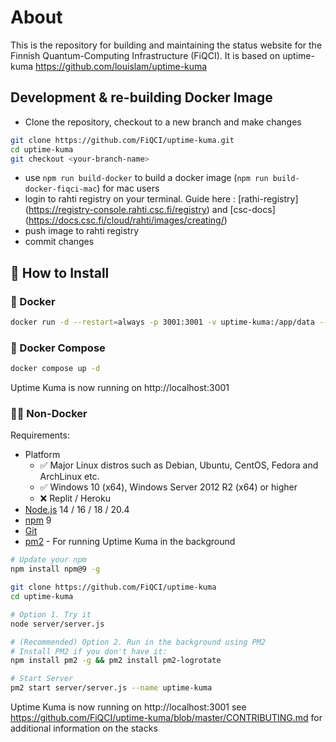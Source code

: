 # About

This is the repository for building and maintaining the status website for the Finnish Quantum-Computing Infrastructure (FiQCI). It is based on uptime-kuma https://github.com/louislam/uptime-kuma

## Development & re-building Docker Image
* Clone the repository, checkout to a new branch and make changes

```bash
git clone https://github.com/FiQCI/uptime-kuma.git
cd uptime-kuma
git checkout <your-branch-name>
```
* use `npm run build-docker` to build a docker image (`npm run build-docker-fiqci-mac`) for mac users
* login to rahti registry on your terminal. Guide here : [rathi-registry] (https://registry-console.rahti.csc.fi/registry) and [csc-docs] (https://docs.csc.fi/cloud/rahti/images/creating/)
* push image to rahti registry
* commit changes

## 🔧 How to Install

### 🐳 Docker

```bash
docker run -d --restart=always -p 3001:3001 -v uptime-kuma:/app/data --name uptime-kuma docker-registry.rahti.csc.fi/fiqci-workspace/uptime-kuma:v1.0
```

### 🐳 Docker Compose

```bash
docker compose up -d
```

Uptime Kuma is now running on http://localhost:3001

### 💪🏻 Non-Docker

Requirements:

- Platform
  - ✅ Major Linux distros such as Debian, Ubuntu, CentOS, Fedora and ArchLinux etc.
  - ✅ Windows 10 (x64), Windows Server 2012 R2 (x64) or higher
  - ❌ Replit / Heroku
- [Node.js](https://nodejs.org/en/download/) 14 / 16 / 18 / 20.4
- [npm](https://docs.npmjs.com/cli/) 9
- [Git](https://git-scm.com/downloads)
- [pm2](https://pm2.keymetrics.io/) - For running Uptime Kuma in the background

```bash
# Update your npm
npm install npm@9 -g

git clone https://github.com/FiQCI/uptime-kuma
cd uptime-kuma

# Option 1. Try it
node server/server.js

# (Recommended) Option 2. Run in the background using PM2
# Install PM2 if you don't have it:
npm install pm2 -g && pm2 install pm2-logrotate

# Start Server
pm2 start server/server.js --name uptime-kuma
```

Uptime Kuma is now running on http://localhost:3001
see https://github.com/FiQCI/uptime-kuma/blob/master/CONTRIBUTING.md for additional information on the stacks